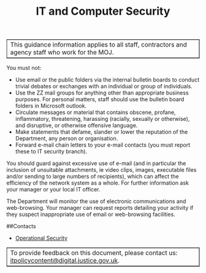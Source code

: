 ﻿---
title: IT and Computer Security
---

<table border='1'>
<tr>
<td>This guidance information applies to all staff, contractors and agency staff who work for the MOJ.</td>
</tr>
</table>

You must not:

*   Use email or the public folders via the internal bulletin boards to conduct trivial debates or exchanges with an individual or group of individuals.
*   Use the ZZ mail groups for anything other than appropriate business purposes. For personal matters, staff should use the bulletin board folders in Microsoft outlook.
*   Circulate messages or material that contains obscene, profane, inflammatory, threatening, harassing (racially, sexually or otherwise), and disruptive, or otherwise offensive language.
*   Make statements that defame, slander or lower the reputation of the Department, any person or organisation.
*   Forward e-mail chain letters to your e-mail contacts (you must report these to IT security branch).

You should guard against excessive use of e-mail (and in particular the inclusion of unsuitable attachments, ie video clips, images, executable files and/or sending to large numbers of recipients), which can affect the efficiency of the network system as a whole. For further information ask your manager or your local IT officer.

The Department will monitor the use of electronic communications and web-browsing. Your manager can request reports detailing your activity if they suspect inappropriate use of email or web-browsing facilities.

##Contacts
*   [Operational Security](mailto:operationalsecurityteam@justice.gsi.gov.uk)

<table border='1'>
<tr>
<td>To provide feedback on this document, please contact us: <a href="mailto:itpolicycontent@digital.justice.gov.uk?subject=email-security">itpolicycontent@digital.justice.gov.uk</a>.</td>
</tr>
</table>